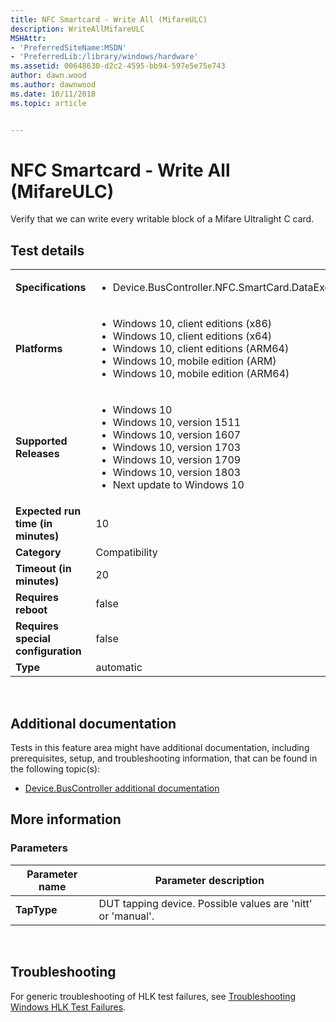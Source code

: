 ```yaml
---
title: NFC Smartcard - Write All (MifareULC)
description: WriteAllMifareULC
MSHAttr:
- 'PreferredSiteName:MSDN'
- 'PreferredLib:/library/windows/hardware'
ms.assetid: 00648630-d2c2-4595-bb94-597e5e75e743
author: dawn.wood
ms.author: dawnwood
ms.date: 10/11/2018
ms.topic: article


---
```


# NFC Smartcard - Write All (MifareULC)


Verify that we can write every writable block of a Mifare Ultralight C card.

## Test details
|||
|---|---|
| **Specifications**  | <ul><li>Device.BusController.NFC.SmartCard.DataExchange</li></ul> |  
| **Platforms**   | <ul><li>Windows 10, client editions (x86)</li><li>Windows 10, client editions (x64)</li><li>Windows 10, client editions (ARM64)</li><li>Windows 10, mobile edition (ARM)</li><li>Windows 10, mobile edition (ARM64)</li></ul> |
| **Supported Releases** | <ul><li>Windows 10</li><li>Windows 10, version 1511</li><li>Windows 10, version 1607</li><li>Windows 10, version 1703</li><li>Windows 10, version 1709</li><li>Windows 10, version 1803</li><li>Next update to Windows 10</li></ul> |
|**Expected run time (in minutes)**| 10 |
|**Category**| Compatibility |
|**Timeout (in minutes)**| 20 |
|**Requires reboot**| false |
|**Requires special configuration**| false |
|**Type**| automatic |

 

## <span id="Additional_documentation"></span><span id="additional_documentation"></span><span id="ADDITIONAL_DOCUMENTATION"></span>Additional documentation


Tests in this feature area might have additional documentation, including prerequisites, setup, and troubleshooting information, that can be found in the following topic(s):

-   [Device.BusController additional documentation](device-buscontroller-additional-documentation.md)

## <span id="More_information"></span><span id="more_information"></span><span id="MORE_INFORMATION"></span>More information


### <span id="Parameters"></span><span id="parameters"></span><span id="PARAMETERS"></span>Parameters

| Parameter name | Parameter description                                       |
|----------------|-------------------------------------------------------------|
| **TapType**    | DUT tapping device. Possible values are 'nitt' or 'manual'. |

 

## <span id="Troubleshooting"></span><span id="troubleshooting"></span><span id="TROUBLESHOOTING"></span>Troubleshooting


For generic troubleshooting of HLK test failures, see [Troubleshooting Windows HLK Test Failures](..\user\troubleshooting-windows-hlk-test-failures.md).

 

 






